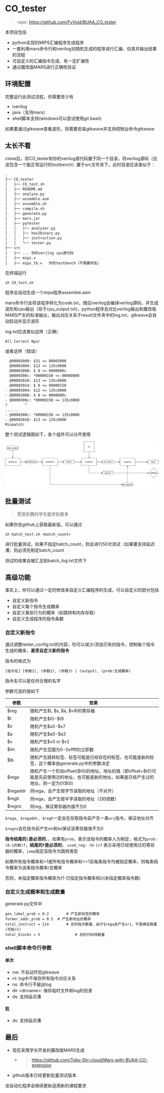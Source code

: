 # CO_tester

> repo: https://github.com/FyVoid/BUAA_CO_tester

本项目包括

* python实现的MIPS汇编程序生成程序
* 一套利用mars命令行和iverilog对随机生成的程序进行汇编、仿真并输出结果的流程
* 可自定义的汇编指令生成、有一定扩展性
* 通过魔改版MARS进行正确性验证

## 环境配置

完整运行此测试流程，你需要至少有

* iverilog
* java（支持mars）
* shell脚本支持(windows可以尝试使用git bash)

如果要通过gtkwave查看波形，则需要安装gtkwave并支持控制台命令gtkwave

## 太长不看

clone后，将CO_tester和你的verilog源代码置于同一个目录，将verilog源码（应该包含一个能正常运行的testbench）置于src文件夹下，此时目录应该类似于：

```
.
├── CO_tester
│   ├── CO_test.sh
│   ├── README.md
│   ├── analyse.py
│   ├── assemble.asm
│   ├── assemble.sh
│   ├── compile.sh
│   ├── generate.py
│   ├── mars.jar
│   ├── pytester
│   │   ├── analyser.py
│   │   ├── hex2binary.py
│   │   ├── instruction.py
│   │   └── tester.py
├── src
│   ├── ... 你的verilog cpu源代码
│   ├── mips.v
│   ├── mips_tb.v	你的testbench（不需要同名）
```

在终端运行

```
sh CO_test.sh
```

程序会自动生成一个mips程序assemble.asm

mars命令行会将该程序转化为code.txt，随后iverilog会编译verilog源码，并生成波形和cpu输出（存于cpu_output.txt)，python程序会对比verilog输出和魔改版MARS产生的标准输出，输出对应关系于result文件夹中的log.txt，gtkwave会自动启动并显示波形

log.txt应该类似这样（正确）

```
All Correct Nya!
```

或者这样（错误）

```
  @00003000: $31 <= 00003000
  @00003004: $12 <= 135c0000
  @00003008: $ 8 <= 0000000c
  @0000300c: *00000150 <= 00000000
  @00003010: $13 <= 135c0000
  @00003014: $ 8 <= 00000150
- @00003004: $12 <= 135c0000
- @00003008: $ 8 <= 0000000c
- @0000300c: *00000150 <= 135c0000
?        ^
......
- @0000300c: *00000150 <= 135c0000
- @00003010: $13 <= 135c0000
Mismatch!

```

整个测试逻辑图如下，各个组件可以分开使用

![tester.drawio](./asset/tester.drawio.png)

## 批量测试
> 愿意折腾的学生能学到更多  

如果你去github上获取最新版，可以通过
```
sh batch_test.sh <batch_count>
```
进行批量测试，如果不指定batch_count，则会进行50次测试（如果要支持延迟漕，则必须先制定batch_count

测试的结果会被汇总到batch_log.txt文件下

## 高级功能

事实上，你可以通过一定的修改来自定义汇编程序的生成，可以自定义的部分包括

* 自定义新指令
* 自定义每个指令生成概率
* 自定义某些行为的概率（如跳转和内存存取）
* 自定义生成程序的指令条数

### 自定义新指令

通过调整tester_config.txt的内容，你可以减少/添加已有的指令，控制每个指令生成的概率，**甚至自定义新的指令**

指令的格式为

```
[指令名] [参数1], (参数2), (参数3) | (output), (prob:生成概率)
```

指令名可以是任何合理的名字

参数可选的值如下

| 参数     | 效果                                                         |
| -------- | ------------------------------------------------------------ |
| $reg     | 随机产生\$t, \$s, \$a, \$v中的寄存器                         |
| $t       | 随机产生$t0-\$t9                                             |
| $s       | 随机产生\$s0-\$s7                                            |
| $a       | 随机产生$a0-\$a3                                             |
| $v       | 随机产生\$v0 or \$v1                                         |
| $im      | 随机产生范围为0-0xffff的立即数                               |
| $lb      | 随机产生跳转标签、标签可能是已经存在的标签，也可能是新的标签，这个概率由generate.py中的参数决定 |
| $rega    | 随机产生一个形如offset($t0)的地址，地址的值（即offset+\$t0)可能是先前使用过的地址，也可能是新的地址，如果是已经产生过的地址，则一定为0(\$t0) |
| $regaddr | 同rega，会产生按字节读取的地址（不对齐）                     |
| $regh    | 同rega，会产生按半字读取的地址（2的倍数）                    |
| $regnz   | 同reg，保证寄存器内值不为0                                   |

`$rega, $regaddr, $regh`一定会在存取指令前产生一条`ori`指令，保证地址对齐

`$regnz`会在指令前产生ori和lui保证该寄存器值不为0

**指令结尾的`|`是必须的**，，如果有`prob`，表示该指令的概率人为制定，格式为`prob:(0-1的数)f`，**结尾的`f`是必须的**， `used_reg: (0-1)f` 表示采用已经使用过的寄存器的概率，`jump`指定该指令为跳转类型

如果所有指令概率和>1或所有指令概率和<=1且每条指令均被指定概率，则每条指令概率为该条指令概率/总概率

否则，未指定概率指令概率为(1-已指定指令概率和)/(未指定概率指令数)

### 自定义生成概率和生成数量

generate.py文件中

```
gen_label_prob = 0.2		# 产生新标签的概率
former_addr_prob = 0.5	# 产生新地址的概率
total_instruct = 114		# 总的指令数量，由于$rega会产生ori，不是确定数量(可能+1)
total_blocks = 5				# 总的代码块数量
```
### shell脚本命令行参数

#### 单次

* nw: 不自动开启gtkwave
* nl: log中不保存所有指令对应关系
* ns: 命令行不输出log
* dir \<dirname\>: 保存临时文件和log的目录
* ds: 支持延迟漕

#### 批

* ds: 支持延迟漕

## 最后


* 现在采用学长开发的魔改版MARS生成

  * > https://github.com/Toby-Shi-cloud/Mars-with-BUAA-CO-extension

* github版本已经更新批量测试版本

该自动化程序会继续更新适用新的课程要求
